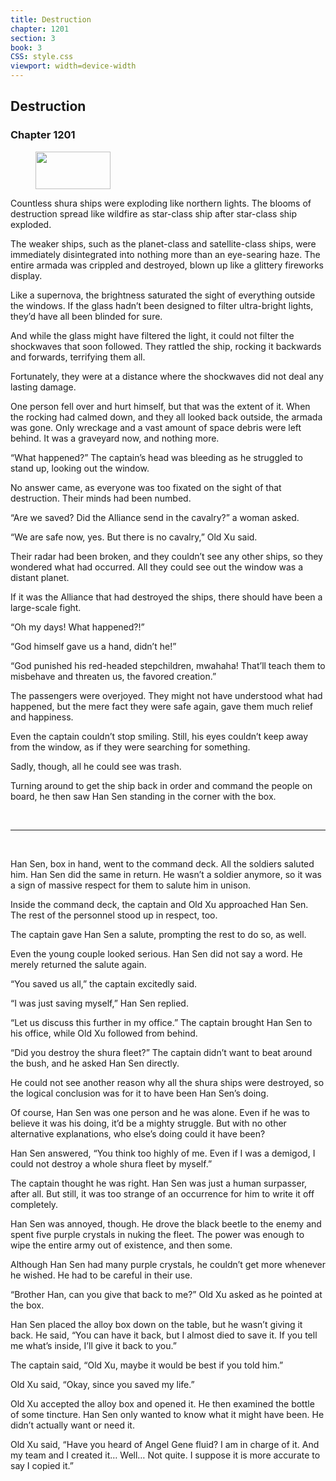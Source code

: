 ```yaml
---
title: Destruction
chapter: 1201
section: 3
book: 3
CSS: style.css
viewport: width=device-width
---
```


## Destruction

### Chapter 1201

<figure>
	<img src="../Images/gem.gif" alt="" id="gem" width="120" height="60" />
</figure>

Countless shura ships were exploding like northern lights. The blooms of destruction spread like wildfire as star-class ship after star-class ship exploded.

The weaker ships, such as the planet-class and satellite-class ships, were immediately disintegrated into nothing more than an eye-searing haze. The entire armada was crippled and destroyed, blown up like a glittery fireworks display.

Like a supernova, the brightness saturated the sight of everything outside the windows. If the glass hadn’t been designed to filter ultra-bright lights, they’d have all been blinded for sure.

And while the glass might have filtered the light, it could not filter the shockwaves that soon followed. They rattled the ship, rocking it backwards and forwards, terrifying them all.

Fortunately, they were at a distance where the shockwaves did not deal any lasting damage.

One person fell over and hurt himself, but that was the extent of it. When the rocking had calmed down, and they all looked back outside, the armada was gone. Only wreckage and a vast amount of space debris were left behind. It was a graveyard now, and nothing more.

“What happened?” The captain’s head was bleeding as he struggled to stand up, looking out the window.

No answer came, as everyone was too fixated on the sight of that destruction. Their minds had been numbed.

“Are we saved? Did the Alliance send in the cavalry?” a woman asked.

“We are safe now, yes. But there is no cavalry,” Old Xu said.

Their radar had been broken, and they couldn’t see any other ships, so they wondered what had occurred. All they could see out the window was a distant planet.

If it was the Alliance that had destroyed the ships, there should have been a large-scale fight.

“Oh my days! What happened?!”

“God himself gave us a hand, didn’t he!”

“God punished his red-headed stepchildren, mwahaha! That’ll teach them to misbehave and threaten us, the favored creation.”

The passengers were overjoyed. They might not have understood what had happened, but the mere fact they were safe again, gave them much relief and happiness.

Even the captain couldn’t stop smiling. Still, his eyes couldn’t keep away from the window, as if they were searching for something.

Sadly, though, all he could see was trash.

Turning around to get the ship back in order and command the people on board, he then saw Han Sen standing in the corner with the box.

<br>

*****

<br>

Han Sen, box in hand, went to the command deck. All the soldiers saluted him. Han Sen did the same in return. He wasn’t a soldier anymore, so it was a sign of massive respect for them to salute him in unison.

Inside the command deck, the captain and Old Xu approached Han Sen. The rest of the personnel stood up in respect, too.

The captain gave Han Sen a salute, prompting the rest to do so, as well.

Even the young couple looked serious. Han Sen did not say a word. He merely returned the salute again.

“You saved us all,” the captain excitedly said.

“I was just saving myself,” Han Sen replied.

“Let us discuss this further in my office.” The captain brought Han Sen to his office, while Old Xu followed from behind.

“Did you destroy the shura fleet?” The captain didn’t want to beat around the bush, and he asked Han Sen directly.

He could not see another reason why all the shura ships were destroyed, so the logical conclusion was for it to have been Han Sen’s doing.

Of course, Han Sen was one person and he was alone. Even if he was to believe it was his doing, it’d be a mighty struggle. But with no other alternative explanations, who else’s doing could it have been?

Han Sen answered, “You think too highly of me. Even if I was a demigod, I could not destroy a whole shura fleet by myself.”

The captain thought he was right. Han Sen was just a human surpasser, after all. But still, it was too strange of an occurrence for him to write it off completely.

Han Sen was annoyed, though. He drove the black beetle to the enemy and spent five purple crystals in nuking the fleet. The power was enough to wipe the entire army out of existence, and then some.

Although Han Sen had many purple crystals, he couldn’t get more whenever he wished. He had to be careful in their use.

“Brother Han, can you give that back to me?” Old Xu asked as he pointed at the box.

Han Sen placed the alloy box down on the table, but he wasn’t giving it back. He said, “You can have it back, but I almost died to save it. If you tell me what’s inside, I’ll give it back to you.”

The captain said, “Old Xu, maybe it would be best if you told him.”

Old Xu said, “Okay, since you saved my life.”

Old Xu accepted the alloy box and opened it. He then examined the bottle of some tincture. Han Sen only wanted to know what it might have been. He didn’t actually want or need it.

Old Xu said, “Have you heard of Angel Gene fluid? I am in charge of it. And my team and I created it… Well… Not quite. I suppose it is more accurate to say I copied it.”